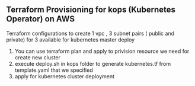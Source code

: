 ## Terraform Provisioning for kops (Kubernetes Operator) on AWS 

Terraform configurations to create 1 vpc , 3 subnet pairs ( public and private) for 3 available for kubernetes master deploy 

1. You can use terraform plan and apply to privision resource we need for create new cluster 
2. execute deploy.sh in kops folder to generate kubernetes.tf from template.yaml that we specified 
3. apply for kubernetes cluster deployment

